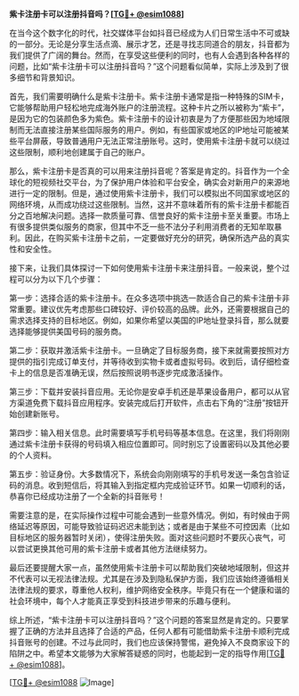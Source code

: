 **紫卡注册卡可以注册抖音吗？[[TG💪+ @esim1088](https://t.me/s/esim1088)]**

在当今这个数字化的时代，社交媒体平台如抖音已经成为人们日常生活中不可或缺的一部分。无论是分享生活点滴、展示才艺，还是寻找志同道合的朋友，抖音都为我们提供了广阔的舞台。然而，在享受这些便利的同时，也有人会遇到各种各样的问题，比如“紫卡注册卡可以注册抖音吗？”这个问题看似简单，实际上涉及到了很多细节和背景知识。

首先，我们需要明确什么是紫卡注册卡。紫卡注册卡通常是指一种特殊的SIM卡，它能够帮助用户轻松地完成海外账户的注册流程。这种卡片之所以被称为“紫卡”，是因为它的包装颜色多为紫色。紫卡注册卡的设计初衷是为了方便那些因为地域限制而无法直接注册某些国际服务的用户。例如，有些国家或地区的IP地址可能被某些平台屏蔽，导致普通用户无法正常注册账号。这时，使用紫卡注册卡就可以绕过这些限制，顺利地创建属于自己的账户。

那么，紫卡注册卡是否真的可以用来注册抖音呢？答案是肯定的。抖音作为一个全球化的短视频社交平台，为了保护用户体验和平台安全，确实会对新用户的来源地进行一定的限制。但是，通过使用紫卡注册卡，我们可以模拟出不同国家或地区的网络环境，从而成功绕过这些限制。当然，这并不意味着所有的紫卡注册卡都能百分之百地解决问题。选择一款质量可靠、信誉良好的紫卡注册卡至关重要。市场上有很多提供类似服务的商家，但其中不乏一些不法分子利用消费者的无知牟取暴利。因此，在购买紫卡注册卡之前，一定要做好充分的研究，确保所选产品的真实性和安全性。

接下来，让我们具体探讨一下如何使用紫卡注册卡来注册抖音。一般来说，整个过程可以分为以下几个步骤：

第一步：选择合适的紫卡注册卡。在众多选项中挑选一款适合自己的紫卡注册卡非常重要。建议优先考虑那些口碑较好、评价较高的品牌。此外，还需要根据自己的需求选择支持的目标地区。例如，如果你希望以美国的IP地址登录抖音，那么就要选择能够提供美国号码的服务商。

第二步：获取并激活紫卡注册卡。一旦确定了目标服务商，接下来就需要按照对方提供的指引完成订单支付，并等待收到实物卡或者虚拟号码。收到后，请仔细检查卡上的信息是否准确无误，然后按照说明书逐步完成激活操作。

第三步：下载并安装抖音应用。无论你是安卓手机还是苹果设备用户，都可以从官方渠道免费下载抖音应用程序。安装完成后打开软件，点击右下角的“注册”按钮开始创建新账号。

第四步：输入相关信息。此时需要填写手机号码等基本信息。在这里，我们将刚刚通过紫卡注册卡获得的号码填入相应位置即可。同时别忘了设置密码以及其他必要的个人资料。

第五步：验证身份。大多数情况下，系统会向刚刚填写的手机号发送一条包含验证码的消息。收到短信后，将其输入到指定框内完成验证环节。如果一切顺利的话，恭喜你已经成功注册了一个全新的抖音账号！

需要注意的是，在实际操作过程中可能会遇到一些意外情况。例如，有时候由于网络延迟等原因，可能导致验证码迟迟未能到达；或者是由于某些不可控因素（比如目标地区的服务器暂时关闭），使得注册失败。面对这些问题时不要灰心丧气，可以尝试更换其他可用的紫卡注册卡或者其他方法继续努力。

最后还要提醒大家一点，虽然使用紫卡注册卡可以帮助我们突破地域限制，但这并不代表可以无视法律法规。尤其是在涉及到隐私保护方面，我们应该始终遵循相关法律法规的要求，尊重他人权利，维护网络安全秩序。毕竟只有在一个健康和谐的社会环境中，每个人才能真正享受到科技进步带来的乐趣与便利。

综上所述，“紫卡注册卡可以注册抖音吗？”这个问题的答案显然是肯定的。只要掌握了正确的方法并且选择了合适的产品，任何人都有可能借助紫卡注册卡顺利完成抖音账号的创建。不过与此同时，我们也应该保持警惕，避免掉入不良商家设下的陷阱之中。希望本文能够为大家解答疑惑的同时，也能起到一定的指导作用[[TG💪+ @esim1088](https://t.me/s/esim1088)]。

[[TG💪+ @esim1088](https://t.me/s/esim1088) ![Image](https://i.postimg.cc/4NQfJmqS/Snipaste-2025-05-13-00-14-12.png)]